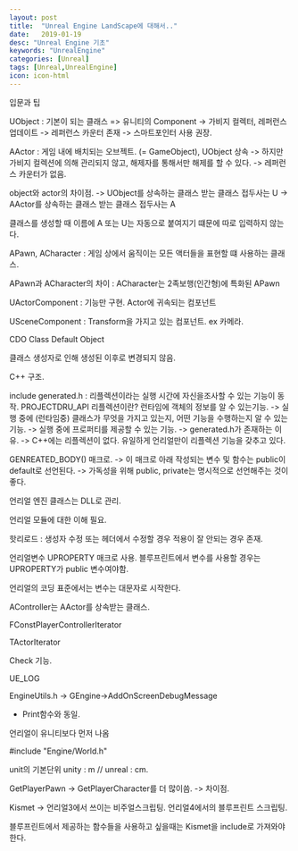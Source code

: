 ```yaml
---
layout: post
title:  "Unreal Engine LandScape에 대해서.."
date:   2019-01-19
desc: "Unreal Engine 기초"
keywords: "UnrealEngine"
categories: [Unreal]
tags: [Unreal,UnrealEngine]
icon: icon-html
---
```


입문과 팁

UObject : 기본이 되는 클래스 => 유니티의 Component
 -> 가비지 컬렉터, 레퍼런스 업데이트
 -> 레퍼런스 카운터 존재
 -> 스마트포인터 사용 권장.

AActor : 게임 내에 배치되는 오브젝트. (= GameObject), UObject 상속
 -> 하지만 가비지 컬렉션에 의해 관리되지 않고, 해제자를 통해서만 해제를 할 수 있다.
 -> 레퍼런스 카운터가 없음.

object와 actor의 차이점.
 -> UObject를 상속하는 클래스 받는 클래스 접두사는 U
 -> AActor를 상속하는 클래스 받는 클래스 접두사는 A

 클래스를 생성할 때 이름에 A 또는 U는 자동으로 붙여지기 떄문에 따로 입력하지 않는다.

APawn, ACharacter : 게임 상에서 움직이는 모든 액터들을 표현할 떄 사용하는 클래스.

APawn과 ACharacter의 차이 : ACharacter는 2족보행(인간형)에 특화된 APawn

UActorComponent : 기능만 구현. Actor에 귀속되는 컴포넌트

USceneComponent : Transform을 가지고 있는 컴포넌트. ex 카메라.

CDO Class Default Object

클래스 생성자로 인해 생성된 이후로 변경되지 않음.

C++ 구조.

include generated.h : 리플렉션이라는 실행 시간에 자신을조사할 수 있는 기능이 동작.
PROJECTDRU_API
리플렉션이란? 런타임에 객체의 정보를 알 수 있는기능.
 -> 실행 중에 (런타임중) 클래스가 무엇을 가지고 있는지, 어떤 기능을 수행하는지 알 수 있는 기능.
 -> 실행 중에 프로퍼티를 제공할 수 있는 기능.
 -> generated.h가 존재하는 이유.
 -> C++에는 리플렉션이 없다. 유일하게 언리얼만이 리플렉션 기능을 갖추고 있다.

GENREATED_BODY() 매크로.
 -> 이 매크로 아래 작성되는 변수 및 함수는 public이 default로 선언된다.
 -> 가독성을 위해 public, private는 명시적으로 선언해주는 것이 좋다.

언리얼 엔진 클래스는 DLL로 관리.

언리얼 모듈에 대한 이해 필요.

핫리로드 : 생성자 수정 또는 헤더에서 수정할 경우 적용이 잘 안되는 경우 존재.

언리얼변수 UPROPERTY 매크로 사용. 블루프린트에서 변수를 사용할 경우는 UPROPERTY가 public 변수여야함.

언리얼의 코딩 표준에서는 변수는 대문자로 시작한다.

AController는 AActor를 상속받는 클래스.

FConstPlayerControllerIterator

TActorIterator

Check 기능.

UE_LOG

EngineUtils.h -> GEngine->AddOnScreenDebugMessage
 - Print함수와 동일.

 언리얼이 유니티보다 먼저 나옴

 #include "Engine/World.h"


 unit의 기본단위 unity : m // unreal : cm.

 GetPlayerPawn -> GetPlayerCharacter를 더 많이씀.
 -> 차이점.

 Kismet -> 언리얼3에서 쓰이는 비주얼스크립팅.
 언리얼4에서의 블루프린트 스크립팅.

 블루프린트에서 제공하는 함수들을 사용하고 싶을때는 Kismet을 include로 가져와야 한다.
